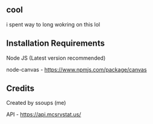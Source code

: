 ## cool

i spent way to long wokring on this lol

## Installation Requirements

Node JS (Latest version recommended)

node-canvas - https://www.npmjs.com/package/canvas

## Credits
Created by ssoups (me)

API - https://api.mcsrvstat.us/

